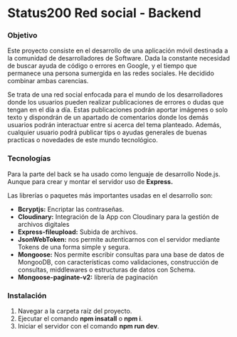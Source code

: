 # Status200 Red social - Backend
### Objetivo
Este proyecto consiste en el desarrollo de una aplicación móvil destinada a la comunidad de desarrolladores de Software. Dada la constante necesidad de buscar ayuda de código o errores en Google, y el tiempo que permanece una persona sumergida en las redes sociales. He decidido combinar ambas carencias.

Se trata de una red social enfocada para el mundo de los desarrolladores donde los usuarios pueden realizar publicaciones de errores o dudas que tengan en el día a día. Estas publicaciones podrán aportar imágenes o solo texto y dispondrán de un apartado de comentarios donde los demás usuarios podrán interactuar entre si acerca del tema planteado. Además, cualquier usuario podrá publicar tips o ayudas generales de buenas practicas o novedades de este mundo tecnológico.
### Tecnologías
Para la parte del back se ha usado como lenguaje de desarrollo Node.js. Aunque para crear y montar el servidor uso de **Express.**

Las librerías o paquetes más importantes usadas en el desarrollo son:
* **Bcryptjs:** Encriptar las contraseñas.
* **Cloudinary:** Integración de la App con Cloudinary para la gestión de archivos digitales
* **Express-fileupload:** Subida de archivos.
* **JsonWebToken:** nos permite autenticarnos con el servidor mediante Tokens de una forma simple y segura.
* **Mongoose:** Nos permite escribir consultas para una base de datos de MongooDB, con características como validaciones, construcción de consultas, middlewares o estructuras de datos con Schema.
* **Mongoose-paginate-v2:** librería de paginación
### Instalación
1. Navegar a la carpeta raíz del proyecto.
2. Ejecutar el comando **npm insatall** o **npm i**.
3. Iniciar el servidor con el comando **npm run dev**.
